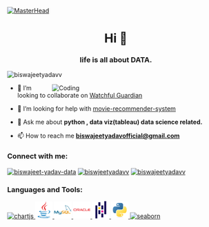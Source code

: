 [![MasterHead](https://camo.githubusercontent.com/21f573b2125474997ce8fa9e175cc4fe3937ca3aba4502653bf1dca2f4ede0e9/68747470733a2f2f63646e2d696d616765732d312e6d656469756d2e636f6d2f6d61782f323630302f312a304b464231375f4e47545042305857796334425367512e6a706567)](https://rishavchanda.io)
<h1 align="center">Hi 👋</h1>
<h3 align="center">life is all about DATA.</h3>

<p align="left"> <img src="https://komarev.com/ghpvc/?username=biswajeetyadavv&label=Profile%20views&color=0e75b6&style=flat" alt="biswajeetyadavv" /> </p>
<img align="right" alt="Coding" width="400" src="https://kit8.net/wp-content/uploads/edd/2022/10/Idea_lost_in_thought_similar_1_preview.jpg"/>


- 👯 I’m looking to collaborate on [Watchful Guardian](https://github.com/hasmithagunda123/ALL_INDIA_HACKATHON)

- 🤝 I’m looking for help with [movie-recommender-system](https://github.com/biswajeetyadavv/movie-recommender-system)

- 💬 Ask me about **python , data viz(tableau) data science related.**

- 📫 How to reach me **biswajeetyadavofficial@gmail.com**

<h3 align="left">Connect with me:</h3>
<p align="left">
<a href="https://linkedin.com/in/biswajeet-yadav-data" target="blank"><img align="center" src="https://raw.githubusercontent.com/rahuldkjain/github-profile-readme-generator/master/src/images/icons/Social/linked-in-alt.svg" alt="biswajeet-yadav-data" height="30" width="40" /></a>
<a href="https://instagram.com/biswjeetyadavv" target="blank"><img align="center" src="https://raw.githubusercontent.com/rahuldkjain/github-profile-readme-generator/master/src/images/icons/Social/instagram.svg" alt="biswjeetyadavv" height="30" width="40" /></a>
<a href="https://www.leetcode.com/biswajeetyadavv" target="blank"><img align="center" src="https://raw.githubusercontent.com/rahuldkjain/github-profile-readme-generator/master/src/images/icons/Social/leet-code.svg" alt="biswajeetyadavv" height="30" width="40" /></a>
</p>

<h3 align="left">Languages and Tools:</h3>
<p align="left"> <a href="https://www.chartjs.org" target="_blank" rel="noreferrer"> <img src="https://www.chartjs.org/media/logo-title.svg" alt="chartjs" width="40" height="40"/> </a> <a href="https://www.java.com" target="_blank" rel="noreferrer"> <img src="https://raw.githubusercontent.com/devicons/devicon/master/icons/java/java-original.svg" alt="java" width="40" height="40"/> </a> <a href="https://www.mysql.com/" target="_blank" rel="noreferrer"> <img src="https://raw.githubusercontent.com/devicons/devicon/master/icons/mysql/mysql-original-wordmark.svg" alt="mysql" width="40" height="40"/> </a> <a href="https://www.oracle.com/" target="_blank" rel="noreferrer"> <img src="https://raw.githubusercontent.com/devicons/devicon/master/icons/oracle/oracle-original.svg" alt="oracle" width="40" height="40"/> </a> <a href="https://pandas.pydata.org/" target="_blank" rel="noreferrer"> <img src="https://raw.githubusercontent.com/devicons/devicon/2ae2a900d2f041da66e950e4d48052658d850630/icons/pandas/pandas-original.svg" alt="pandas" width="40" height="40"/> </a> <a href="https://www.python.org" target="_blank" rel="noreferrer"> <img src="https://raw.githubusercontent.com/devicons/devicon/master/icons/python/python-original.svg" alt="python" width="40" height="40"/> </a> <a href="https://seaborn.pydata.org/" target="_blank" rel="noreferrer"> <img src="https://seaborn.pydata.org/_images/logo-mark-lightbg.svg" alt="seaborn" width="40" height="40"/> </a> </p>


